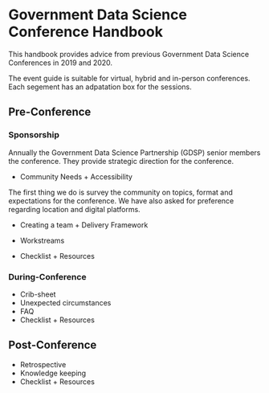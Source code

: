 # Government Data Science Conference Handbook

This handbook provides advice from previous Government Data Science Conferences in 2019 and 2020.

The event guide is suitable for virtual, hybrid and in-person conferences. Each segement has an adpatation box for the sessions. 


## Pre-Conference 


### Sponsorship 

Annually the Government Data Science Partnership (GDSP) senior members the conference. They provide strategic direction for the conference.

* Community Needs + Accessibility 

The first thing we do is survey the community on topics, format and expectations for the conference. We have also asked for preference regarding location and digital platforms. 

* Creating a team + Delivery Framework



* Workstreams


* Checklist + Resources 

### During-Conference 
* Crib-sheet
* Unexpected circumstances 
* FAQ
* Checklist + Resources 

## Post-Conference 
* Retrospective 
* Knowledge keeping 
* Checklist + Resources 
